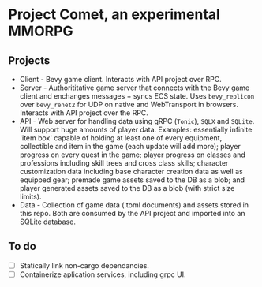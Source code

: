 # Project Comet, an experimental MMORPG
## Projects
- Client - Bevy game client. Interacts with API project over RPC.
- Server - Authorititative game server that connects with the Bevy game client and enchanges messages + syncs ECS state. Uses `bevy_replicon` over `bevy_renet2` for UDP on native and WebTransport in browsers. Interacts with API project over the RPC.
- API - Web server for handling data using gRPC (`Tonic`), `SQLX` and `SQLite`. Will support huge amounts of player data. Examples: essentially infinite 'item box' capable of holding at least one of every equipment, collectible and item in the game (each update will add more); player progress on every quest in the game; player progress on classes and professions including skill trees and cross class skills; character customization data including base character creation data as well as equipped gear; premade game assets saved to the DB as a blob; and player generated assets saved to the DB as a blob (with strict size limits).
- Data - Collection of game data (.toml documents) and assets stored in this repo. Both are consumed by the API project and imported into an SQLite database.

## To do
- [ ] Statically link non-cargo dependancies. 
- [ ] Containerize aplication services, including grpc UI.
